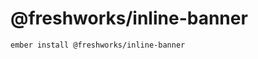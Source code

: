 @freshworks/inline-banner
==============================================================================
```sh
ember install @freshworks/inline-banner
```
